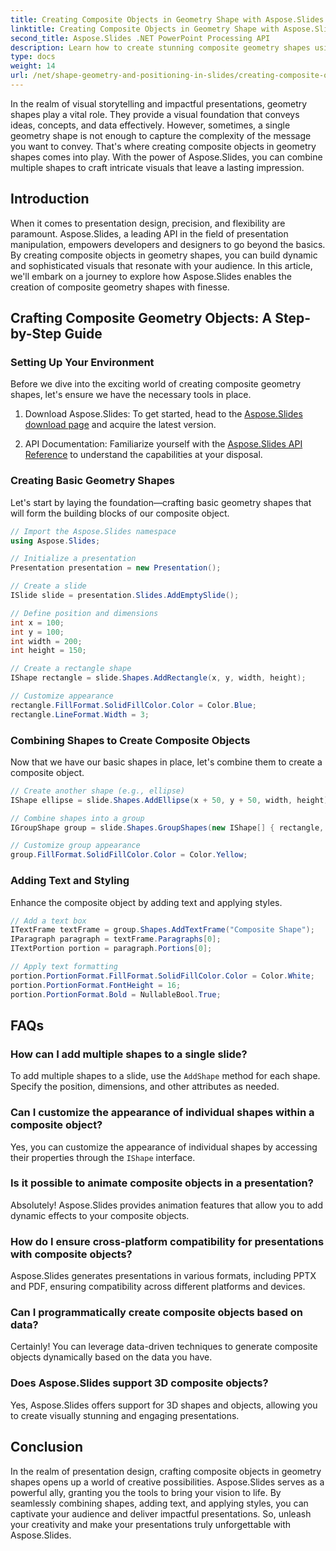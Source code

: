 ```yaml
---
title: Creating Composite Objects in Geometry Shape with Aspose.Slides
linktitle: Creating Composite Objects in Geometry Shape with Aspose.Slides
second_title: Aspose.Slides .NET PowerPoint Processing API
description: Learn how to create stunning composite geometry shapes using Aspose.Slides. Dive into this step-by-step guide with code examples and FAQs.
type: docs
weight: 14
url: /net/shape-geometry-and-positioning-in-slides/creating-composite-objects-geometry-shape/
---
```


In the realm of visual storytelling and impactful presentations, geometry shapes play a vital role. They provide a visual foundation that conveys ideas, concepts, and data effectively. However, sometimes, a single geometry shape is not enough to capture the complexity of the message you want to convey. That's where creating composite objects in geometry shapes comes into play. With the power of Aspose.Slides, you can combine multiple shapes to craft intricate visuals that leave a lasting impression.

## Introduction

When it comes to presentation design, precision, and flexibility are paramount. Aspose.Slides, a leading API in the field of presentation manipulation, empowers developers and designers to go beyond the basics. By creating composite objects in geometry shapes, you can build dynamic and sophisticated visuals that resonate with your audience. In this article, we'll embark on a journey to explore how Aspose.Slides enables the creation of composite geometry shapes with finesse.

## Crafting Composite Geometry Objects: A Step-by-Step Guide

### Setting Up Your Environment

Before we dive into the exciting world of creating composite geometry shapes, let's ensure we have the necessary tools in place.

1. Download Aspose.Slides: To get started, head to the [Aspose.Slides download page](https://releases.aspose.com/slides/net/) and acquire the latest version.

2. API Documentation: Familiarize yourself with the [Aspose.Slides API Reference](https://reference.aspose.com/slides/net/) to understand the capabilities at your disposal.

### Creating Basic Geometry Shapes

Let's start by laying the foundation—crafting basic geometry shapes that will form the building blocks of our composite object.

```csharp
// Import the Aspose.Slides namespace
using Aspose.Slides;

// Initialize a presentation
Presentation presentation = new Presentation();

// Create a slide
ISlide slide = presentation.Slides.AddEmptySlide();

// Define position and dimensions
int x = 100;
int y = 100;
int width = 200;
int height = 150;

// Create a rectangle shape
IShape rectangle = slide.Shapes.AddRectangle(x, y, width, height);

// Customize appearance
rectangle.FillFormat.SolidFillColor.Color = Color.Blue;
rectangle.LineFormat.Width = 3;
```

### Combining Shapes to Create Composite Objects

Now that we have our basic shapes in place, let's combine them to create a composite object.

```csharp
// Create another shape (e.g., ellipse)
IShape ellipse = slide.Shapes.AddEllipse(x + 50, y + 50, width, height);

// Combine shapes into a group
IGroupShape group = slide.Shapes.GroupShapes(new IShape[] { rectangle, ellipse });

// Customize group appearance
group.FillFormat.SolidFillColor.Color = Color.Yellow;
```

### Adding Text and Styling

Enhance the composite object by adding text and applying styles.

```csharp
// Add a text box
ITextFrame textFrame = group.Shapes.AddTextFrame("Composite Shape");
IParagraph paragraph = textFrame.Paragraphs[0];
ITextPortion portion = paragraph.Portions[0];

// Apply text formatting
portion.PortionFormat.FillFormat.SolidFillColor.Color = Color.White;
portion.PortionFormat.FontHeight = 16;
portion.PortionFormat.Bold = NullableBool.True;
```

## FAQs

### How can I add multiple shapes to a single slide?

To add multiple shapes to a slide, use the `AddShape` method for each shape. Specify the position, dimensions, and other attributes as needed.

### Can I customize the appearance of individual shapes within a composite object?

Yes, you can customize the appearance of individual shapes by accessing their properties through the `IShape` interface.

### Is it possible to animate composite objects in a presentation?

Absolutely! Aspose.Slides provides animation features that allow you to add dynamic effects to your composite objects.

### How do I ensure cross-platform compatibility for presentations with composite objects?

Aspose.Slides generates presentations in various formats, including PPTX and PDF, ensuring compatibility across different platforms and devices.

### Can I programmatically create composite objects based on data?

Certainly! You can leverage data-driven techniques to generate composite objects dynamically based on the data you have.

### Does Aspose.Slides support 3D composite objects?

Yes, Aspose.Slides offers support for 3D shapes and objects, allowing you to create visually stunning and engaging presentations.

## Conclusion

In the realm of presentation design, crafting composite objects in geometry shapes opens up a world of creative possibilities. Aspose.Slides serves as a powerful ally, granting you the tools to bring your vision to life. By seamlessly combining shapes, adding text, and applying styles, you can captivate your audience and deliver impactful presentations. So, unleash your creativity and make your presentations truly unforgettable with Aspose.Slides.
